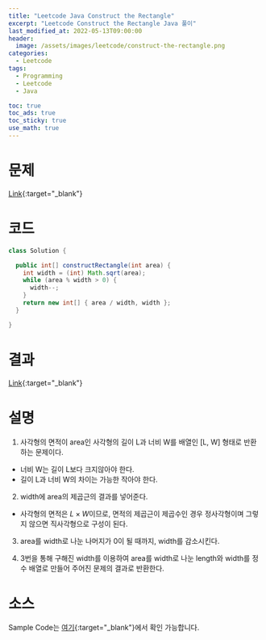 ```yaml
---
title: "Leetcode Java Construct the Rectangle"
excerpt: "Leetcode Construct the Rectangle Java 풀이"
last_modified_at: 2022-05-13T09:00:00
header:
  image: /assets/images/leetcode/construct-the-rectangle.png
categories:
  - Leetcode
tags:
  - Programming
  - Leetcode
  - Java

toc: true
toc_ads: true
toc_sticky: true
use_math: true
---
```

# 문제
[Link](https://leetcode.com/problems/construct-the-rectangle/){:target="_blank"}

# 코드
```java
class Solution {

  public int[] constructRectangle(int area) {
    int width = (int) Math.sqrt(area);
    while (area % width > 0) {
      width--;
    }
    return new int[] { area / width, width };
  }

}
```

# 결과
[Link](https://leetcode.com/submissions/detail/698359121/){:target="_blank"}

# 설명
1. 사각형의 면적이 area인 사각형의 길이 L과 너비 W를 배열인 [L, W] 형태로 반환하는 문제이다.
- 너비 W는 길이 L보다 크지않아야 한다.
- 길이 L과 너비 W의 차이는 가능한 작아야 한다.

2. width에 area의 제곱근의 결과를 넣어준다.
- 사각형의 면적은 $L \times W$이므로, 면적의 제곱근이 제곱수인 경우 정사각형이며 그렇지 않으면 직사각형으로 구성이 된다.

3. area를 width로 나눈 나머지가 0이 될 때까지, width를 감소시킨다.

4. 3번을 통해 구해진 width를 이용하여 area를 width로 나눈 length와 width를 정수 배열로 만들어 주어진 문제의 결과로 반환한다.

# 소스
Sample Code는 [여기](https://github.com/GracefulSoul/leetcode/blob/master/src/main/java/gracefulsoul/problems/ConstructTheRectangle.java){:target="_blank"}에서 확인 가능합니다.